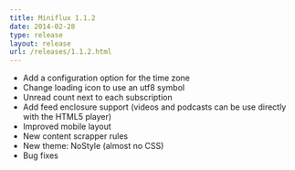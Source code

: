 ```yaml
---
title: Miniflux 1.1.2
date: 2014-02-28
type: release
layout: release
url: /releases/1.1.2.html
---
```


- Add a configuration option for the time zone
- Change loading icon to use an utf8 symbol
- Unread count next to each subscription
- Add feed enclosure support (videos and podcasts can be use directly with the HTML5 player)
- Improved mobile layout
- New content scrapper rules
- New theme: NoStyle (almost no CSS)
- Bug fixes
